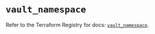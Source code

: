 # `vault_namespace`

Refer to the Terraform Registry for docs: [`vault_namespace`](https://registry.terraform.io/providers/hashicorp/vault/5.0.0/docs/resources/namespace).
